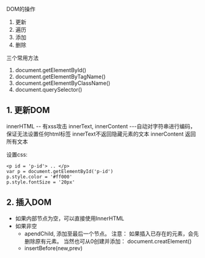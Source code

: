 DOM的操作
1. 更新
2. 遍历
3. 添加
4. 删除

三个常用方法
1. document.getElementById()
2. document.getElementByTagName()
3. document.getElementByClassName()
4. document.querySelector()

## 1. 更新DOM
innerHTML -- 有xss攻击
innerText, innerContent ---自动对字符串进行编码，保证无法设置任何html标签
innerText不返回隐藏元素的文本
innerContent 返回所有文本

设置css:
```
<p id = 'p-id'> .. </p> 
var p = document.getElementById('p-id')
p.style.color = '#ff000'
p.style.fontSize = '20px'

```

## 2. 插入DOM
- 如果内部节点为空，可以直接使用InnerHTML
- 如果非空
  - apendChild, 添加至最后一个节点。 注意： 如果插入已存在的元素，会先删除原有元素。 当然也可从0创建并添加： document.creatElement()
  - insertBefore(new,prev)